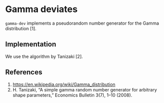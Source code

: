 # Gamma deviates
`gamma-dev` implements a pseudorandom number generator for the
Gamma distribution [1].

## Implementation
We use the algorithm by Tanizaki [2].

## References
1. https://en.wikipedia.org/wiki/Gamma_distribution
2. H. Tanizaki, “A simple gamma random number generator for arbitrary shape
   parameters,” Economics Bulletin 3(7), 1–10 (2008).
